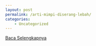 ```yaml
---
layout: post
permalink: /arti-mimpi-diserang-lebah/
categories:
    - Uncategorized
---
```


[Baca Selengkapnya](/10)